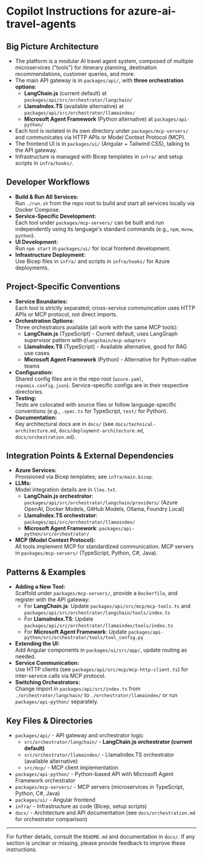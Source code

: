 # Copilot Instructions for azure-ai-travel-agents

## Big Picture Architecture

- The platform is a modular AI travel agent system, composed of multiple microservices ("tools") for itinerary planning, destination recommendations, customer queries, and more.
- The main API gateway is in `packages/api/`, with **three orchestration options**:
  - **LangChain.js** (current default) at `packages/api/src/orchestrator/langchain/`
  - **LlamaIndex.TS** (available alternative) at `packages/api/src/orchestrator/llamaindex/`
  - **Microsoft Agent Framework** (Python alternative) at `packages/api-python/`
- Each tool is isolated in its own directory under `packages/mcp-servers/` and communicates via HTTP APIs or Model Context Protocol (MCP).
- The frontend UI is in `packages/ui/` (Angular + Tailwind CSS), talking to the API gateway.
- Infrastructure is managed with Bicep templates in `infra/` and setup scripts in `infra/hooks/`.

## Developer Workflows

- **Build & Run All Services:**  
  Run `./run.sh` from the repo root to build and start all services locally via Docker Compose.
- **Service-Specific Development:**  
  Each tool under `packages/mcp-servers/` can be built and run independently using its language's standard commands (e.g., `npm`, `mvnw`, `python`).
- **UI Development:**  
  Run `npm start` in `packages/ui/` for local frontend development.
- **Infrastructure Deployment:**  
  Use Bicep files in `infra/` and scripts in `infra/hooks/` for Azure deployments.

## Project-Specific Conventions

- **Service Boundaries:**  
  Each tool is strictly separated; cross-service communication uses HTTP APIs or MCP protocol, not direct imports.
- **Orchestration Options:**  
  Three orchestrators available (all work with the same MCP tools):
  - **LangChain.js** (TypeScript) - Current default, uses LangGraph supervisor pattern with `@langchain/mcp-adapters`
  - **LlamaIndex.TS** (TypeScript) - Available alternative, good for RAG use cases
  - **Microsoft Agent Framework** (Python) - Alternative for Python-native teams
- **Configuration:**  
  Shared config files are in the repo root (`azure.yaml`, `repomix.config.json`). Service-specific configs are in their respective directories.
- **Testing:**  
  Tests are colocated with source files or follow language-specific conventions (e.g., `.spec.ts` for TypeScript, `test/` for Python).
- **Documentation:**  
  Key architectural docs are in `docs/` (see `docs/technical-architecture.md`, `docs/deployment-architecture.md`, `docs/orchestration.md`).

## Integration Points & External Dependencies

- **Azure Services:**  
  Provisioned via Bicep templates; see `infra/main.bicep`.
- **LLMs:**  
  Model integration details are in `llms.txt`.
  - **LangChain.js orchestrator**: `packages/api/src/orchestrator/langchain/providers/` (Azure OpenAI, Docker Models, GitHub Models, Ollama, Foundry Local)
  - **LlamaIndex.TS orchestrator**: `packages/api/src/orchestrator/llamaindex/`
  - **Microsoft Agent Framework**: `packages/api-python/src/orchestrator/`
- **MCP (Model Context Protocol):**  
  All tools implement MCP for standardized communication. MCP servers in `packages/mcp-servers/` (TypeScript, Python, C#, Java).

## Patterns & Examples

- **Adding a New Tool:**  
  Scaffold under `packages/mcp-servers/`, provide a `Dockerfile`, and register with the API gateway:
  - For **LangChain.js**: Update `packages/api/src/mcp/mcp-tools.ts` and `packages/api/src/orchestrator/langchain/tools/index.ts`
  - For **LlamaIndex.TS**: Update `packages/api/src/orchestrator/llamaindex/tools/index.ts`
  - For **Microsoft Agent Framework**: Update `packages/api-python/src/orchestrator/tools/tool_config.py`
- **Extending the UI:**  
  Add Angular components in `packages/ui/src/app/`, update routing as needed.
- **Service Communication:**  
  Use HTTP clients (see `packages/api/src/mcp/mcp-http-client.ts`) for inter-service calls via MCP protocol.
- **Switching Orchestrators:**  
  Change import in `packages/api/src/index.ts` from `./orchestrator/langchain/` to `./orchestrator/llamaindex/` or run `packages/api-python/` separately.

## Key Files & Directories

- `packages/api/` - API gateway and orchestrator logic
  - `src/orchestrator/langchain/` - **LangChain.js orchestrator (current default)**
  - `src/orchestrator/llamaindex/` - LlamaIndex.TS orchestrator (available alternative)
  - `src/mcp/` - MCP client implementation
- `packages/api-python/` - Python-based API with Microsoft Agent Framework orchestrator
- `packages/mcp-servers/` - MCP servers (microservices in TypeScript, Python, C#, Java)
- `packages/ui/` - Angular frontend
- `infra/` - Infrastructure as code (Bicep, setup scripts)
- `docs/` - Architecture and API documentation (see `docs/orchestration.md` for orchestrator comparison)

---

For further details, consult the `README.md` and documentation in `docs/`. If any section is unclear or missing, please provide feedback to improve these instructions.